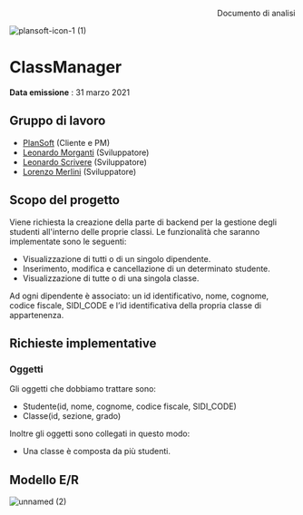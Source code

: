 <p align="right">Documento di analisi</p>

![plansoft-icon-1 (1)](https://user-images.githubusercontent.com/51908859/113130686-a16dcf80-921c-11eb-9e65-a0821a6aab71.png)

# ClassManager

**Data emissione** : 31 marzo 2021

## Gruppo di lavoro
- [PlanSoft](https://www.plansoft.it/) (Cliente e PM)
- [Leonardo Morganti](https://github.com/Leomorga) (Sviluppatore)
- [Leonardo Scrivere](https://github.com/scrivereleonardo) (Sviluppatore)
- [Lorenzo Merlini](https://github.com/LORYMAX4) (Sviluppatore)

## Scopo del progetto
Viene richiesta la creazione della parte di backend per la gestione degli studenti all'interno delle proprie classi. Le funzionalità che saranno implementate sono le seguenti:

- Visualizzazione di tutti o di un singolo dipendente.
- Inserimento, modifica e cancellazione di un determinato studente.
- Visualizzazione di tutte o di una singola classe.

Ad ogni dipendente è associato: un id identificativo, nome, cognome, codice fiscale, SIDI_CODE e l’id identificativa della propria classe di appartenenza.

## Richieste implementative
### Oggetti
Gli oggetti che dobbiamo trattare sono:
- Studente(id, nome, cognome, codice fiscale, SIDI_CODE)
- Classe(id, sezione, grado)

Inoltre gli oggetti sono collegati in questo modo:
- Una classe è composta da più studenti.

## Modello E/R
![unnamed (2)](https://user-images.githubusercontent.com/51908859/113143311-480d9c80-922c-11eb-9d4f-23f16bc941a6.png)


